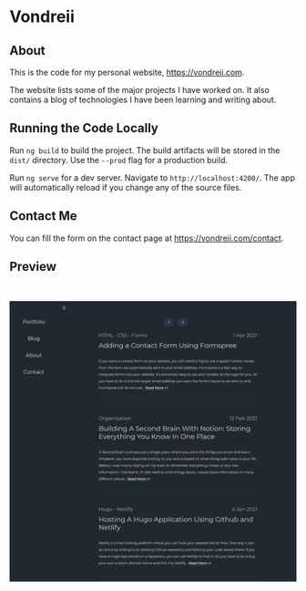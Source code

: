 # Vondreii

## About 

This is the code for my personal website, https://vondreii.com.

The website lists some of the major projects I have worked on. It also contains a blog of technologies I have been learning and writing about.

## Running the Code Locally

Run `ng build` to build the project. The build artifacts will be stored in the `dist/` directory. Use the `--prod` flag for a production build.

Run `ng serve` for a dev server. Navigate to `http://localhost:4200/`. The app will automatically reload if you change any of the source files.

## Contact Me

You can fill the form on the contact page at https://vondreii.com/contact.

## Preview

<br>

![alt text](src/assets/images/vondreii.jpg)

